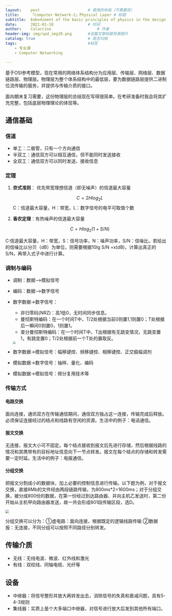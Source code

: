 ```yaml
---
layout:    post   				    # 使用的布局（不需要改）
title:     「Computer Network-2」Physical Layer # 标题 
subtitle:  Embodiment of the basic principles of physics in the design of physical layer #副标
date:      2021-01-10 				# 时间
author:    Culaccino					# 作者
header-img: img/upd_img10.png       #这篇文章标题背景图片
catalog: true 						# 是否归档
tags:								#标签
    - 专业课
	- Computer Networking

---
```


基于OSI参考模型，现在常用的网络体系结构分为应用层、传输层、网络层、数据链路层、物理层。物理层为整个体系结构中的最低层，要为数据链路层提供二进制位流传输的服务，并提供与传输介质的接口。

面向期末复习需要，这份物理层的总结现在写得很简单。在考研准备时我会将其扩充完整，包括底层物理理论的体现等。

## 通信基础

### 信道

- 单工：二极管，只有一个方向通信
- 半双工：通信双方可以相互通信，但不能同时发送接收
- 全双工：通信双方可以同时发送、接收信息

### 定理

1. **奈式准则**： 优先带宽理想信道（即无噪声）的信道最大容量

   
   $$
   C=2Hlog_2L
   $$
   C：信道最大容量，H：带宽，L：数字信号的电平可取值个数

2. **香农定理**：有热噪声的信道最大容量

   
   $$
   C=Hlog_2(1+S/N)
   $$



​		C:信道最大容量，H：带宽，S：信号功率，N：噪声功率，S/N：信噪比。若给出的信噪比以分贝（dB）为单位，则需要根据10lg S/N =x(dB)，计算出真正的S/N，再带入式子中进行计算。

### 调制与编码

- 调制：数据——>模拟信号

- 编码：数据——>数字信号

- 数字数据->数字信号：

  - 非归零码(NRZ)：高1低0，无时间同步信息。
  - 曼彻斯特编码：在一个时间T中，T/2处根据当前0则置1,1则置0；T处根据后一瞬间0则置0，1则置1。
  - 查分曼彻斯特编码：在一个时间T中，T出根据有无跳变情况，无跳变置1，有跳变置0；T/2处根据前一个T处的置取反。

  <img src="https://tva1.sinaimg.cn/large/008eGmZEly1gmj2qjovfkj30vo0hyh7w.jpg" style="zoom:50%;" />

- 数字数据->模拟信号：幅移键控、频移键控、相移键控、正交振幅调剂

- 模拟数据->数字信号：抽样、量化、编码

- 模拟数据->模拟信号：频分复用技术等

  

### 传输方式

#### 电路交换

面向连接，通讯双方在传输通信期间，通信双方独占这一连接，传输完成后释放。必须保证连接经过的结点和线路有空闲的资源。生活中的例子：电话通信。

#### 报文交换

无连接，报文大小可不固定。每个结点接收到报文后先进行存储，然后根据线路的情况和其携带有的目标地址信息向下一节点转发。报文在每个结点的存储和转发需要一定时延。生活中的例子：电报通信。

#### 分组交换

把报文分割成小的数据块，加上必要的控制信息进行传输。以下题为例，对于报文交换，直接8Mb的文件经由两段链路传输，为800ms*2=1600ms；对于分组交换，被分成800份的数据，在第一份经过到达路由器、并向主机乙发送时，第二份开始从主机甲向路由器发送，故一共会形成801段传输区段，选D。

<img src="https://tva1.sinaimg.cn/large/008eGmZEly1gmj4c6ujkkj31fe0cqh56.jpg" style="zoom:67%;" />

分组交换可以分为：①虚电路：面向连接，根据既定的逻辑线路传输 ②数据报：无连接，不同分组可以按照不同路径分别转发。



## 传输介质

- 无线：无线电波、微波、红外线和激光
- 有线：双绞线、同轴电缆、光纤等



## 设备

- 中继器：将信号整形并放大再转发出去，消除信号的失真和衰减问题，具有5-4-3规则
- 集线器：实质上是个大多端口中继器，对信号进行放大后发到其他所有端口。